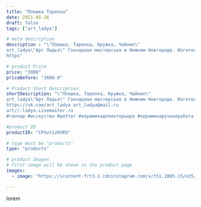 ```yaml
---
title: "Плошка Тарелка"
date: 2021-05-26
draft: false
tags: ["art_ladya"]

# meta description
description : "\"Плошка, Тарелка, Кружка, Чайник\" 
art_ladya\"Арт Ладья\" Гончарная мастерская в Нижнем Новгороде. Изготовление керамики и мастер//-классы по обучению. 
https"

# product Price
price: "3000"
priceBefore: "3600.0"

# Product Short Description
shortDescription: "\"Плошка, Тарелка, Кружка, Чайник\" 
art_ladya\"Арт Ладья\" Гончарная мастерская в Нижнем Новгороде. Изготовление керамики и мастер//-классы по обучению. 
https://vk.com/art_ladya art_ladya@mail.ru 
art//-ladya.Livemaster.ru
#гончар #исскуство #potter #керамикадляинтерьера #керамикаручнаяработа #гончарнаямастерская #керамиканазаказ #handmade #посудаизглины #керамика #гончарнаяпосуда #эксклюзивнаякерамика #фермахоббитоф #миска #ceramicar #mug #тарелка #tankard #earthenware #ceramic #design #кружка #плошка #restaurant #ceramicart #кандюшка #pint #заварник #авторскаякерамика #чайник"

#product ID
productID: "CPUvtizDVR9"

# type must be "products"
type: "products"

# product Images
# first image will be shown in the product page
images:
  - image: "https://scontent-frt3-1.cdninstagram.com/v/t51.2885-15/e35/191023708_499430431495326_7134070678160976095_n.jpg?_nc_ht=scontent-frt3-1.cdninstagram.com&_nc_cat=106&_nc_ohc=jaIE4zvFY64AX8KxfDF&edm=APU89FABAAAA&ccb=7-4&oh=94f420798982c876e105c42ff7cdd977&oe=612AE7F7&_nc_sid=86f79a&ig_cache_key=MjU4MTg5ODMyNDMxNjM0NTQ2OQ%3D%3D.2-ccb7-4"

---
```

lorem
